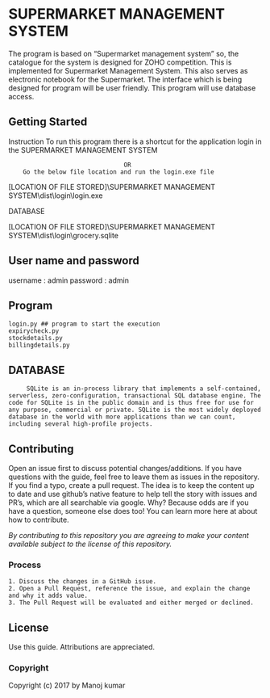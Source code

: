 # SUPERMARKET MANAGEMENT SYSTEM

The program is based on “Supermarket management system” so, the catalogue for the system is designed for ZOHO competition. This is implemented for Supermarket Management System.
This also serves as electronic notebook for the Supermarket. The interface which is being designed for program will be user friendly. This program will use  database access.

## Getting Started

Instruction
    To run this program there is a shortcut for the application login in the SUPERMARKET MANAGEMENT SYSTEM
    
                                    OR
        Go the below file location and run the login.exe file                            
[LOCATION OF FILE STORED]\SUPERMARKET MANAGEMENT SYSTEM\dist\login\login.exe      



DATABASE

[LOCATION OF FILE STORED]\SUPERMARKET MANAGEMENT SYSTEM\dist\login\grocery.sqlite


## User name and password 

username : admin
password : admin

## Program 
    
    login.py ## program to start the execution
    expirycheck.py
    stockdetails.py
    billingdetails.py

## DATABASE
         SQLite is an in-process library that implements a self-contained, serverless, zero-configuration, transactional SQL database engine. The code for SQLite is in the public domain and is thus free for use for any purpose, commercial or private. SQLite is the most widely deployed database in the world with more applications than we can count, including several high-profile projects.


## Contributing

Open an issue first to discuss potential changes/additions. If you have questions with the guide, feel free to leave them as issues in the repository. If you find a typo, create a pull request. The idea is to keep the content up to date and use github’s native feature to help tell the story with issues and PR’s, which are all searchable via google. Why? Because odds are if you have a question, someone else does too! You can learn more here at about how to contribute.

*By contributing to this repository you are agreeing to make your content available subject to the license of this repository.*

### Process
    1. Discuss the changes in a GitHub issue.
    2. Open a Pull Request, reference the issue, and explain the change and why it adds value.
    3. The Pull Request will be evaluated and either merged or declined.

## License

 Use this guide. Attributions are appreciated.

### Copyright

Copyright (c) 2017 by Manoj kumar

